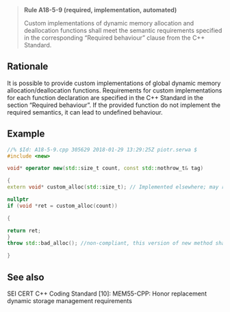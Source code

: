 > **Rule A18-5-9 (required, implementation, automated)**
>
> Custom implementations of dynamic memory allocation and
> deallocation functions shall meet the semantic requirements specified in
> the corresponding “Required behaviour” clause from the C++ Standard.

## Rationale

It is possible to provide custom implementations of global dynamic memory
allocation/deallocation functions. Requirements for custom implementations for each
function declaration are specified in the C++ Standard in the section “Required
behaviour”. If the provided function do not implement the required semantics, it can
lead to undefined behaviour.

## Example

```cpp
//% $Id: A18-5-9.cpp 305629 2018-01-29 13:29:25Z piotr.serwa $
#include <new>

void* operator new(std::size_t count, const std::nothrow_t& tag)

{
extern void* custom_alloc(std::size_t); // Implemented elsewhere; may return

nullptr
if (void *ret = custom_alloc(count))

{

return ret;
}
throw std::bad_alloc(); //non-compliant, this version of new method shall not throw exceptions

}

```

## See also

SEI CERT C++ Coding Standard [10]: MEM55-CPP: Honor replacement
dynamic storage management requirements
